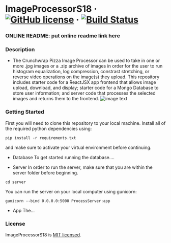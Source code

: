 # ImageProcessorS18 &middot; [![GitHub license](https://img.shields.io/badge/license-MIT-blue.svg)](https://github.com/facebook/react/blob/master/LICENSE) &middot; [![Build Status](https://travis-ci.org/kjans123/ImageProcessorS18.svg?branch=master)](https://travis-ci.org/kjans123/ImageProcessorS18)

### ONLINE README: put online readme link here

### Description

* The Crunchwrap Pizza Image Processor can be used to take in one or more .jpg images or a .zip archive of images in order for the user to run histogram equalization, log compression, constrast stretching, or reverse video operations on the image(s) they upload. This repository includes starter code for a ReactJSX app frontend that allows image upload, download, and display; starter code for a Mongo Database to store user information; and server code that processes the selected images and returns them to the frontend.
![image text](https://user-images.githubusercontent.com/24235476/39473111-2f73adf8-4d1b-11e8-8d19-27a584e2de02.png=100x)


### Getting Started
First you will need to clone this repository to your local machine. Install all of the required python dependencies using:
```
pip install -r requirements.txt
```
and make sure to activate your virtual environment before continuing.
* Database
To get started running the database....

* Server
In order to run the server, make sure that you are within the server folder before beginning.
```
cd server
```
You can run the server on your local computer using gunicorn:
```
gunicorn --bind 0.0.0.0:5000 ProcessServer:app
```
* App
The...

### License

ImageProcessorS18 is [MIT licensed](./LICENSE).
